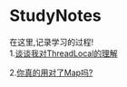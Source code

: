 # StudyNotes
在这里,记录学习的过程!  
1.[谈谈我对ThreadLocal的理解](https://github.com/AerialLadder/StudyNotes/blob/master/Part1_Android/%E8%B0%88%E8%B0%88%E6%88%91%E5%AF%B9ThreadLocal%E7%9A%84%E7%90%86%E8%A7%A3.md)

2.[你真的用对了Map吗?](https://github.com/AerialLadder/StudyNotes/blob/master/Part1_Android/%E4%BD%A0%E7%9C%9F%E7%9A%84%E7%94%A8%E5%AF%B9%E4%BA%86Map%E5%90%97%3F.md)
